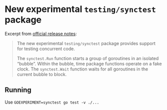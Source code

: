 # New experimental `testing/synctest` package

Excerpt from [official release notes](https://go.dev/doc/go1.24#testing-synctest):

> The new experimental `testing/synctest` package provides support for testing concurrent code.
>
> The `synctest.Run` function starts a group of goroutines in an isolated “bubble”. Within the bubble, time package functions operate on a fake clock.
> The `synctest.Wait` function waits for all goroutines in the current bubble to block.

## Running

Use `GOEXPERIMENT=synctest go test -v ./...`
